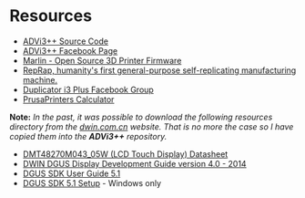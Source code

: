# Resources

* [ADVi3++ Source Code](https://github.com/andrivet/ADVi3pp-Marlin)
* [ADVi3++ Facebook Page](http://facebook.com/advi3pp/)
* [Marlin - Open Source 3D Printer Firmware](http://marlinfw.org)
* [RepRap, humanity's first general-purpose self-replicating manufacturing machine.](RepRap.org)
* [Duplicator i3 Plus Facebook Group](https://www.facebook.com/groups/i3plus/)
* [PrusaPrinters Calculator](https://www.prusaprinters.org/calculator/)

**Note:** *In the past, it was possible to download the following resources directory from the [dwin.com.cn](http://dwin.com.cn) website. That is no more the case so I have copied them into the __ADVi3++__ repository.*

* [DMT48270M043_05W (LCD Touch Display) Datasheet](https://github.com/andrivet/ADVi3pp-LCD/blob/master/Resources/DMT48270M043_05W_DATASHEET.pdf)
* [DWIN DGUS Display Development Guide version 4.0 - 2014](https://github.com/andrivet/ADVi3pp-LCD/blob/master/Resources/DWIN%20DGUS%20DEV%20GUIDE_V40_2014.pdf)
* [DGUS SDK User Guide 5.1](https://github.com/andrivet/ADVi3pp-LCD/blob/master/Resources/DGUSV5.10.pdf)
* [DGUS SDK 5.1 Setup](https://github.com/andrivet/ADVi3pp-LCD/blob/master/Resources/DGUS_Setup_5.1.zip) - Windows only


